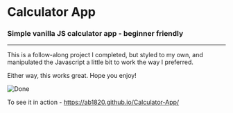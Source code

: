 # Calculator App
### Simple vanilla JS calculator app - beginner friendly

<hr>

This is a follow-along project I completed, but styled to my own, and manipulated the Javascript a little bit to work the way I preferred. 

Either way, this works great. Hope you enjoy!

![Done](https://user-images.githubusercontent.com/114027684/213599263-8176bfca-d077-46cf-97fd-2d0e54d0879c.png)

To see it in action - https://ab1820.github.io/Calculator-App/
